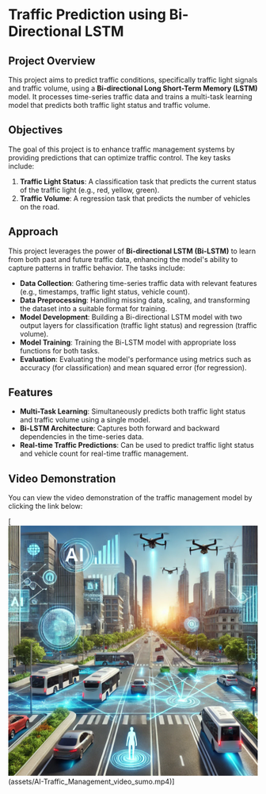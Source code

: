 # Traffic Prediction using Bi-Directional LSTM

## Project Overview

This project aims to predict traffic conditions, specifically traffic light signals and traffic volume, using a **Bi-directional Long Short-Term Memory (LSTM)** model. It processes time-series traffic data and trains a multi-task learning model that predicts both traffic light status and traffic volume.

## Objectives

The goal of this project is to enhance traffic management systems by providing predictions that can optimize traffic control. The key tasks include:

1. **Traffic Light Status**: A classification task that predicts the current status of the traffic light (e.g., red, yellow, green).
2. **Traffic Volume**: A regression task that predicts the number of vehicles on the road.

## Approach

This project leverages the power of **Bi-directional LSTM (Bi-LSTM)** to learn from both past and future traffic data, enhancing the model's ability to capture patterns in traffic behavior. The tasks include:
- **Data Collection**: Gathering time-series traffic data with relevant features (e.g., timestamps, traffic light status, vehicle count).
- **Data Preprocessing**: Handling missing data, scaling, and transforming the dataset into a suitable format for training.
- **Model Development**: Building a Bi-directional LSTM model with two output layers for classification (traffic light status) and regression (traffic volume).
- **Model Training**: Training the Bi-LSTM model with appropriate loss functions for both tasks.
- **Evaluation**: Evaluating the model's performance using metrics such as accuracy (for classification) and mean squared error (for regression).

## Features

- **Multi-Task Learning**: Simultaneously predicts both traffic light status and traffic volume using a single model.
- **Bi-LSTM Architecture**: Captures both forward and backward dependencies in the time-series data.
- **Real-time Traffic Predictions**: Can be used to predict traffic light status and vehicle count for real-time traffic management.

## Video Demonstration

You can view the video demonstration of the traffic management model by clicking the link below:

[![Watch the video](assets/Ai_traffic_simulation.webp)(assets/AI-Traffic_Management_video_sumo.mp4)]
  
